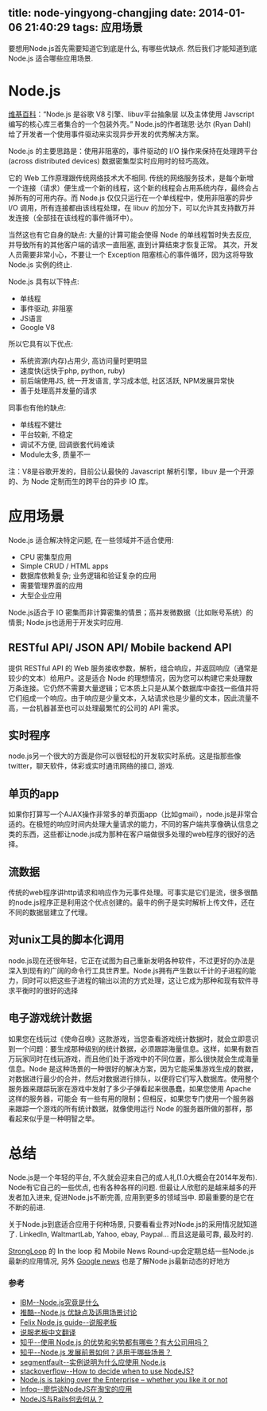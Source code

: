 title: node-yingyong-changjing
date: 2014-01-06 21:40:29
tags: 应用场景
---
要想用Node.js首先需要知道它到底是什么, 有哪些优缺点. 然后我们才能知道到底 Node.js 适合哪些应用场景.

# Node.js

[维基百科](http://en.wikipedia.org/wiki/Nodejs)：“Node.js 是谷歌 V8 引擎、libuv平台抽象层 以及主体使用 Javscript 编写的核心库三者集合的一个包装外壳。” Node.js的作者瑞恩·达尔 (Ryan Dahl) 给了开发者一个使用事件驱动来实现异步开发的优秀解决方案。

Node.js 的主要思路是：使用非阻塞的，事件驱动的 I/O 操作来保持在处理跨平台 (across distributed devices) 数据密集型实时应用时的轻巧高效。

它的 Web 工作原理跟传统网络技术大不相同. 传统的网络服务技术，是每个新增一个连接（请求）便生成一个新的线程，这个新的线程会占用系统内存，最终会占掉所有的可用内存。而 Node.js 仅仅只运行在一个单线程中，使用非阻塞的异步 I/O 调用，所有连接都由该线程处理，在 libuv 的加分下，可以允许其支持数万并发连接（全部挂在该线程的事件循环中）。

当然这也有它自身的缺点: 大量的计算可能会使得 Node 的单线程暂时失去反应, 并导致所有的其他客户端的请求一直阻塞, 直到计算结束才恢复正常。 其次，开发人员需要非常小心，不要让一个 Exception 阻塞核心的事件循环，因为这将导致 Node.js 实例的终止.

Node.js 具有以下特点:

* 单线程
* 事件驱动, 非阻塞
* JS语言
* Google V8

所以它具有以下优点:

* 系统资源(内存)占用少, 高访问量时更明显
* 速度快(远快于php, python, ruby)
* 前后端使用JS, 统一开发语言, 学习成本低, 社区活跃, NPM发展异常快
* 善于处理高并发量的请求

同事也有他的缺点: 

* 单线程不健壮
* 平台较新, 不稳定
* 调试不方便, 回调嵌套代码难读
* Module太多, 质量不一

注：V8是谷歌开发的，目前公认最快的 Javascript 解析引擎，libuv 是一个开源的、为 Node 定制而生的跨平台的异步 IO 库。


# 应用场景

Node.js 适合解决特定问题, 在一些领域并不适合使用:

* CPU 密集型应用 
* Simple CRUD / HTML apps
* 数据库依赖复杂; 业务逻辑和验证复杂的应用
* 需要管理界面的应用
* 大型企业应用

Node.js适合于 IO 密集而非计算密集的情景；高并发微数据（比如账号系统）的情景; Node.js也适用于开发实时应用.

## RESTful API/ JSON API/ Mobile backend API
提供 RESTful API 的 Web 服务接收参数，解析，组合响应，并返回响应（通常是较少的文本）给用户。这是适合 Node 的理想情况，因为您可以构建它来处理数万条连接。它仍然不需要大量逻辑；它本质上只是从某个数据库中查找一些值并将它们组成一个响应。由于响应是少量文本，入站请求也是少量的文本，因此流量不高，一台机器甚至也可以处理最繁忙的公司的 API 需求。


## 实时程序
node.js另一个很大的方面是你可以很轻松的开发软实时系统。这是指那些像twitter，聊天软件，体彩或实时通讯网络的接口, 游戏.

## 单页的app
如果你打算写一个AJAX操作非常多的单页面app（比如gmail），node.js是非常合适的。在极短的响应时间内处理大量请求的能力，不同的客户端共享像确认信息之类的东西，这些都让node.js成为那种在客户端做很多处理的web程序的很好的选择。

## 流数据
传统的web程序讲http请求和响应作为元事件处理。可事实是它们是流，很多很酷的node.js程序正是利用这个优点创建的。最牛的例子是实时解析上传文件，还在不同的数据层建立了代理。

## 对unix工具的脚本化调用
node.js现在还很年轻，它正在试图为自己重新发明各种软件，不过更好的办法是深入到现有的广阔的命令行工具世界里。Node.js拥有产生数以千计的子进程的能力，同时可以把这些子进程的输出以流的方式处理，这让它成为那种和现有软件寻求平衡时的很好的选择

## 电子游戏统计数据
如果您在线玩过《使命召唤》这款游戏，当您查看游戏统计数据时，就会立即意识到一个问题：要生成那种级别的统计数据，必须跟踪海量信息。这样，如果有数百万玩家同时在线玩游戏，而且他们处于游戏中的不同位置，那么很快就会生成海量信息。Node 是这种场景的一种很好的解决方案，因为它能采集游戏生成的数据，对数据进行最少的合并，然后对数据进行排队，以便将它们写入数据库。使用整个服务器来跟踪玩家在游戏中发射了多少子弹看起来很愚蠢，如果您使用 Apache 这样的服务器，可能会 有一些有用的限制；但相反，如果您专门使用一个服务器来跟踪一个游戏的所有统计数据，就像使用运行 Node 的服务器所做的那样，那看起来似乎是一种明智之举。


# 总结
Node.js是一个年轻的平台, 不久就会迎来自己的成人礼(1.0大概会在2014年发布). Node有它自己的一些优点, 也有各种各样的问题. 但最让人欣慰的是越来越多的开发者加入进来, 促进Node.js不断完善, 应用到更多的领域当中. 即最重要的是它在不断的前进.

关于Node.js到底适合应用于何种场景, 只要看看业界对Node.js的采用情况就知道了. LinkedIn, WaltmartLab, Yahoo, ebay, Paypal... 而且这是最可靠, 最及时的.

[StrongLoop](http://strongloop.com/strongblog/) 的 In the loop 和 Mobile News Round-up会定期总结一些Node.js最新的应用情况, 另外 [Google news](https://www.google.com.hk/search?hl=en&gl=us&tbm=nws&authuser=0&q=nodejs&oq=nodejs&gs_l=news-cc.3..43j43i53.1468.2073.0.2456.6.4.0.2.0.1.148.288.2j2.4.0...0.0...1ac.1.BWenTbq3spg) 也是了解Node.js最新动态的好地方


### 参考

* [IBM--Node.js究竟是什么](http://www.ibm.com/developerworks/cn/opensource/os-nodejs/)
* [推酷--Node.js 优缺点及适用场景讨论](http://www.tuicool.com/articles/nAjYNf)
* [Felix Node.js guide--说服老板](http://nodeguide.com/convincing_the_boss.html)
* [说服老板中文翻译](http://cssor.com/suitable-for-the-scene-of-nodejs-use.html) 
* [知乎--使用 Node.js 的优势和劣势都有哪些？有大公司用吗？](http://www.zhihu.com/question/19653241)
* [知乎--Node.js 发展前景如何？适用于哪些场景？](http://www.zhihu.com/question/19587881)
* [segmentfault--实例说明为什么应使用 Node.js](http://segmentfault.com/a/1190000000375619)
* [stackoverflow--How to decide when to use NodeJS?](http://stackoverflow.com/questions/5062614/how-to-decide-when-to-use-nodejs)
* [Node.js is taking over the Enterprise – whether you like it or not](http://blog.appfog.com/node-js-is-taking-over-the-enterprise-whether-you-like-it-or-not/)
* [Infoq--廖恺谈NodeJS在淘宝的应用](http://www.infoq.com/cn/interviews/lk-nodejs-taobao)
* [NodeJS与Rails何去何从？](http://tech.it168.com/a2011/0914/1245/000001245990.shtml)



